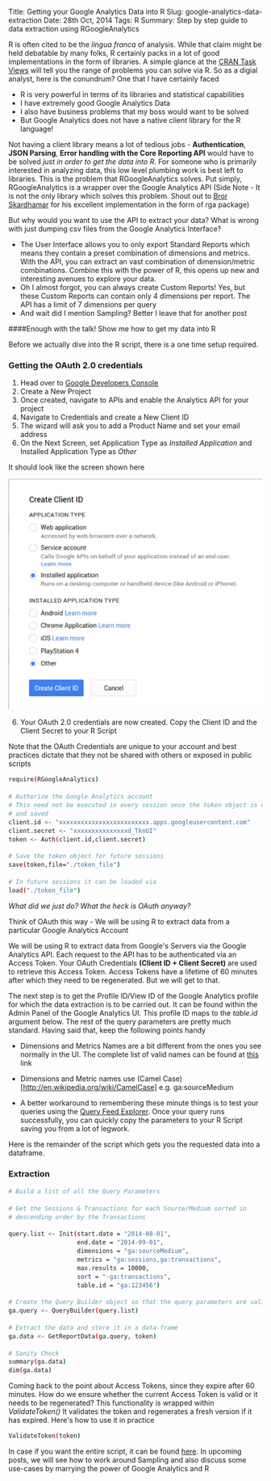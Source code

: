 Title: Getting your Google Analytics Data into R
Slug: google-analytics-data-extraction
Date: 28th Oct, 2014
Tags: R
Summary: Step by step guide to data extraction using RGoogleAnalytics

R is often cited to be the *lingua franca* of analysis. While that claim might be held debatable by many folks, R certainly packs in a lot of good implementations in the form of libraries. A simple glance at the [CRAN Task Views](http://cran.r-project.org/web/views/) will tell you the range of problems you can solve via R. So as a digial analyst, here is the conundrum? One that I have certainly faced

- R is very powerful in terms of its libraries and statistical capabilities
- I have extremely good Google Analytics Data
- I also have business problems that my boss would want to be solved
- But Google Analytics does not have a native client library for the R language! 

Not having a client library means a lot of tedious jobs - **Authentication**, **JSON Parsing**, **Error handling with the Core Reporting API** would have to be solved *just in order to get the data into R*. For someone who is primarily interested in analyzing data, this low level plumbing work is best left to libraries. This is the problem that RGoogleAnalytics solves. Put simply, RGoogleAnalytics is a wrapper over the Google Analytics API
(Side Note - It is not the only library which solves this problem. Shout out to [Bror Skardhamar](https://twitter.com/skardhamar) for his excellent implementation in the form of rga package)

But why would you want to use the API to extract your data? What is wrong with just dumping csv files from the
Google Analytics Interface?

- The User Interface allows you to only export Standard Reports which means they contain a preset combination of dimensions and metrics. With the API, you can extract an vast combination of dimension/metric combinations. Combine this with the power of R, this opens up new and interesting avenues to explore your data.
- Oh I almost forgot, you can always create Custom Reports! Yes, but these Custom Reports can contain only 4 dimensions per report. The API has a limit of 7 dimensions per query
- And wait did I mention Sampling? Better I leave that for another post

####Enough with the talk! Show me how to get my data into R

Before we actually dive into the R script, there is a one time setup required. 

### Getting the OAuth 2.0 credentials

1. Head over to [Google Developers Console](http://console.developers.google.com) 
2. Create a New Project
3. Once created, navigate to APIs and enable the Analytics API for your project
4. Navigate to Credentials and create a New Client ID
5. The wizard will ask you to add a Product Name and set your email address
6. On the Next Screen, set Application Type as *Installed Application* and Installed Application Type as *Other*

It should look like the screen shown here 

![Application Type Selection Dialong](/images/credentials.png)

6. Your OAuth 2.0 credentials are now created. Copy the Client ID and the Client Secret to your R Script 

Note that the OAuth Credentials are unique to your account and best practices dictate that they not be shared with others or exposed in public scripts

```sh
require(RGoogleAnalytics)

# Authorize the Google Analytics account
# This need not be executed in every session once the token object is created 
# and saved
client.id <- "xxxxxxxxxxxxxxxxxxxxxxxxx.apps.googleusercontent.com"
client.secret <- "xxxxxxxxxxxxxxxd_TknUI"
token <- Auth(client.id,client.secret)

# Save the token object for future sessions
save(token,file="./token_file")

# In future sessions it can be loaded via 
load("./token_file")
```

*What did we just do? What the heck is OAuth anyway?*

Think of OAuth this way - We will be using R to extract data from a particular Google Analytics Account

We will be using R to extract data from Google's Servers via the Google Analytics API. Each request to the API has to be authenticated via an Access Token. Your OAuth Credentials **(Client ID + Client Secret)** are used to retrieve this Access Token. Access Tokens have a lifetime of 60 minutes after which they need to be
regenerated. But we will get to that.

The next step is to get the Profile ID/View ID of the Google Analytics profile for which the data extraction is to be carried out. It can be found within the Admin Panel of the Google Analytics UI. This profile ID maps to the *table.id* argument below. The rest of the query parameters are pretty much standard. Having said that, keep the following points handy

- Dimensions and Metrics Names are a bit different from the ones you see normally in the UI. The complete list of valid names can be found at [this](https://developers.google.com/analytics/devguides/reporting/core/dimsmets) link
- Dimensions and Metric names use (Camel Case)[http://en.wikipedia.org/wiki/CamelCase] e.g. ga:sourceMedium

- A better workaround to remembering these minute things is to test your queries using the [Query Feed Explorer](http://ga-dev-tools.appspot.com/explorer/). Once your query runs successfully, you can quickly copy the parameters to your R Script saving you from a lot of legwork. 

Here is the remainder of the script which gets you the requested data into a dataframe.

### Extraction 

```sh
# Build a list of all the Query Parameters

# Get the Sessions & Transactions for each Source/Medium sorted in 
# descending order by the Transactions
 
query.list <- Init(start.date = "2014-08-01",
                   end.date = "2014-09-01",
                   dimensions = "ga:sourceMedium",
                   metrics = "ga:sessions,ga:transactions",
                   max.results = 10000,
                   sort = "-ga:transactions",
                   table.id = "ga:123456")

# Create the Query Builder object so that the query parameters are validated
ga.query <- QueryBuilder(query.list)

# Extract the data and store it in a data-frame
ga.data <- GetReportData(ga.query, token)

# Sanity Check
summary(ga.data)
dim(ga.data)

```

Coming back to the point about Access Tokens, since they expire after 60 minutes. How do we ensure whether the current Access Token is valid or it needs to be regenerated? This functionality is wrapped within *ValidateToken()* It validates the token and regenerates a fresh version if it has expired. Here's how to use it in practice

```sh
ValidateToken(token)
```
In case if you want the entire script, it can be found [here](https://gist.github.com/shahkushan1/9c61b9f7c46308d13f6e). In upcoming posts, we will see how to work around Sampling and also discuss some use-cases by marrying the power of Google Analytics and R